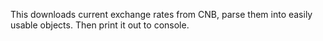 This downloads current exchange rates from CNB, parse them into easily usable objects. Then print it out to console. 
